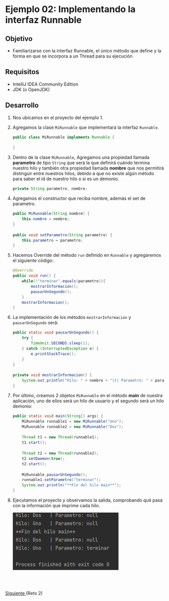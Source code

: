 # Ejemplo 02: Implementando la interfaz Runnable

## Objetivo

- Familiarizarse con la interfaz Runnable, el único método que define y la forma en que se incorpora a un Thread para su ejecución

## Requisitos

- IntelliJ IDEA Community Edition
- JDK (o OpenJDK)

## Desarrollo

1. Nos ubicamos en el proyecto del ejemplo 1.

2. Agregamos la clase `MiRunnable` que implementará la interfaz `Runnable`.

	```java
    public class MiRunnable implements Runnable {

    }
    ```

3. Dentro de la clase `MiRunnable`, Agregamos una propiedad llamada **parametro** de tipo `String` que será la que definirá cuándo termina nuestro hilo y también otra propiedad llamada **nombre** que nos permitirá distinguir entre nuestros hilos, debido a que no existe algún método para saber el id de nuestro hilo o si es un demonio.

	```java
    private String parametro, nombre;
	```

4. Agregamos el constructor que reciba nombre, además el set de parametro.

	```java
    public MiRunnable(String nombre) {
        this.nombre = nombre;
    }

	public void setParametro(String parametro) {
        this.parametro = parametro;
    }
	```

5. Hacemos Override del método `run` definido en `Runnable` y agregaremos el siguiente código:

	```java
	@Override
	public void run() {
		while(!"terminar".equals(parametro)){
			mostrarInformacion();
			pausarUnSegundo();
		}
		mostrarInformacion();
	}
	```

6. La implementación de los métodos `mostrarInformacion` y `pausarUnSegundo` será:

	```java
	public static void pausarUnSegundo() {
		try {
			TimeUnit.SECONDS.sleep(1);
		} catch (InterruptedException e) {
			e.printStackTrace();
		}
	}

	private void mostrarInformacion() {
		System.out.println("Hilo: " + nombre + "\t| Parametro: " + parametro);
	}
	```

7. Por último, creamos 2 objetos `MiRunnable` en el método **main** de nuestra aplicación, uno de ellos será un hilo de usuario y el segundo será un hilo demonio:

	```java
	public static void main(String[] args) {
		MiRunnable runnable1 = new MiRunnable("Uno");
        MiRunnable runnable2 = new MiRunnable("Dos");

        Thread t1 = new Thread(runnable1);
        t1.start();

        Thread t2 = new Thread(runnable2);
        t2.setDaemon(true);
        t2.start();

        MiRunnable.pausarUnSegundo();
        runnable1.setParametro("terminar");
        System.out.println("**Fin del hilo main**");
	}
	```

8. Ejecutamos el proyecto y observamos la salida, comprobando qué pasa con la información que imprime cada hilo.

    ![Ejecución](img/img_01.png)


<br/>
<br/>

[Siguiente ](../Reto-02/Readme.md)(Reto 2)